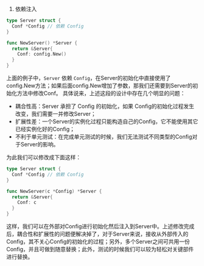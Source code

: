 1. 依赖注入

```go
type Server struct {
  Conf *Config // 依赖 Config
}

func NewServer() *Server {
  return &Server{
    Conf: config.New()
  }
}
```

上面的例子中，`Server` 依赖 `Config`，在Server的初始化中直接使用了config.New方法；如果后面config.New增加了参数，那我们还需要到Server的初始化方法中修改Conf。 具体说来，上述这段的设计中存在几个明显的问题：

- 耦合性高：Server 承担了 Config 的初始化，如果 Config的初始化过程发生改变，我们需要一并修改Server；
- 扩展性差：一个Server的实例化过程只能构造自己的Config，它不能使用其它已经实例化好的Config；
- 不利于单元测试：在完成单元测试的时候，我们无法测试不同类型的Config对于Server的影响。

为此我们可以修改成下面这样：

```go
type Server struct {
  Conf *Config // 依赖 Config
}

func NewServer(c *Config) *Server {
  return &Server{
    Conf: c
  }
}
```

这样，我们可以在外部对Config进行初始化然后注入到Server中。上述修改完成后，耦合性和扩展性的问题便解决掉了，对于Server来说，接收从外部传入的Config，其不关心Config的初始化的过程；另外，多个Server之间可共用一份Config，并且可做到随意替换；此外，测试的时候我们可以较为轻松对关键部件进行替换。